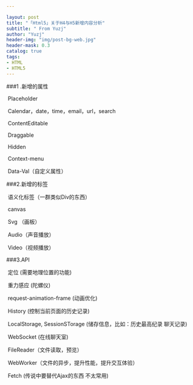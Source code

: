 ```yaml
---

layout: post
title: "「Html5」关于H4与H5新增内容分析"
subtitle: " From Yuzj"
author: "Yuzj"
header-img: "img/post-bg-web.jpg"
header-mask: 0.3
catalog: true
tags:
- HTML
- HTML5
---
```


###1 .新增的属性

​	Placeholder

​	Calendar，date，time，email，url，search

​	ContentEditable

​	Draggable

​	Hidden

​	Context-menu

​	Data-Val（自定义属性）

###2.新增的标签

​	语义化标签（一群类似Div的东西）

​	canvas

​	Svg	（画板）

​	Audio（声音播放）

​	Video（视频播放）



###3.API

​	定位 	(需要地理位置的功能)

​	重力感应 	(陀螺仪)

​	request-animation-frame	 (动画优化)

​	History 	(控制当前页面的历史记录)

​    LocalStorage, SessionSTorage 	(储存信息，比如：历史最高纪录 聊天记录)

​	WebSocket  (在线聊天室)

​	FileReader（文件读取，预览）

​	WebWorker（文件的异步，提升性能，提升交互体验）

​	Fetch  (传说中要替代Ajax的东西 不太常用)
